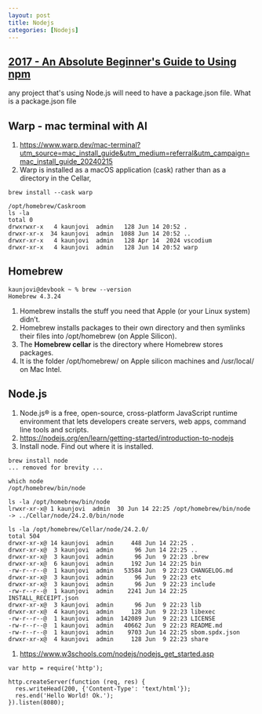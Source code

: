 ```yaml
---
layout: post
title: Nodejs
categories: [Nodejs] 
---
```




## [2017 - An Absolute Beginner's Guide to Using npm](https://nodesource.com/blog/an-absolute-beginners-guide-to-using-npm)
any project that's using Node.js will need to have a package.json file. What is a package.json file

## Warp - mac terminal with AI 

1. https://www.warp.dev/mac-terminal?utm_source=mac_install_guide&utm_medium=referral&utm_campaign=mac_install_guide_20240215
1. Warp is installed as a macOS application (cask) rather than as a directory in the Cellar,

```
brew install --cask warp
```
```
/opt/homebrew/Caskroom
ls -la
total 0
drwxrwxr-x   4 kaunjovi  admin   128 Jun 14 20:52 .
drwxr-xr-x  34 kaunjovi  admin  1088 Jun 14 20:52 ..
drwxr-xr-x   4 kaunjovi  admin   128 Apr 14  2024 vscodium
drwxr-xr-x   4 kaunjovi  admin   128 Jun 14 20:52 warp
```


## Homebrew

```
kaunjovi@devbook ~ % brew --version 
Homebrew 4.3.24
```

1. Homebrew installs the stuff you need that Apple (or your Linux system) didn’t.
1. Homebrew installs packages to their own directory and then symlinks their files into /opt/homebrew (on Apple Silicon).
1. The **Homebrew cellar** is the directory where Homebrew stores packages. 
1. It is the folder /opt/homebrew/ on Apple silicon machines and /usr/local/ on Mac Intel.


## Node.js 

1. Node.js® is a free, open-source, cross-platform JavaScript runtime environment that lets developers create servers, web apps, command line tools and scripts.
1. https://nodejs.org/en/learn/getting-started/introduction-to-nodejs
1. Install node. Find out where it is installed. 

```
brew install node
... removed for brevity ... 

which node
/opt/homebrew/bin/node

ls -la /opt/homebrew/bin/node
lrwxr-xr-x@ 1 kaunjovi  admin  30 Jun 14 22:25 /opt/homebrew/bin/node -> ../Cellar/node/24.2.0/bin/node

ls -la /opt/homebrew/Cellar/node/24.2.0/
total 504
drwxr-xr-x@ 14 kaunjovi  admin     448 Jun 14 22:25 .
drwxr-xr-x@  3 kaunjovi  admin      96 Jun 14 22:25 ..
drwxr-xr-x@  3 kaunjovi  admin      96 Jun  9 22:23 .brew
drwxr-xr-x@  6 kaunjovi  admin     192 Jun 14 22:25 bin
-rw-r--r--@  1 kaunjovi  admin   53584 Jun  9 22:23 CHANGELOG.md
drwxr-xr-x@  3 kaunjovi  admin      96 Jun  9 22:23 etc
drwxr-xr-x@  3 kaunjovi  admin      96 Jun  9 22:23 include
-rw-r--r--@  1 kaunjovi  admin    2241 Jun 14 22:25 INSTALL_RECEIPT.json
drwxr-xr-x@  3 kaunjovi  admin      96 Jun  9 22:23 lib
drwxr-xr-x@  4 kaunjovi  admin     128 Jun  9 22:23 libexec
-rw-r--r--@  1 kaunjovi  admin  142089 Jun  9 22:23 LICENSE
-rw-r--r--@  1 kaunjovi  admin   40662 Jun  9 22:23 README.md
-rw-r--r--@  1 kaunjovi  admin    9703 Jun 14 22:25 sbom.spdx.json
drwxr-xr-x@  4 kaunjovi  admin     128 Jun  9 22:23 share
```

1. https://www.w3schools.com/nodejs/nodejs_get_started.asp

```
var http = require('http');

http.createServer(function (req, res) {
  res.writeHead(200, {'Content-Type': 'text/html'});
  res.end('Hello World! Ok.');
}).listen(8080);
```



